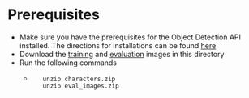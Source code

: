 # Prerequisites 
* Make sure you have the prerequisites for the Object Detection API installed. The directions for installations can be found [here](https://github.com/tensorflow/models/blob/master/research/object_detection/g3doc/installation.md)
* Download the [training](https://www.dropbox.com/s/linj0vexpsfgju3/characters.zip?dl=0) and [evaluation](https://www.dropbox.com/s/057f3o1zsyd8k26/eval_images.zip?dl=0) images in this directory
* Run the  following commands 
  * ```
       unzip characters.zip
       unzip eval_images.zip
       ```



